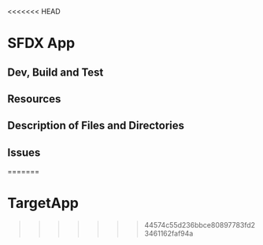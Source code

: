 <<<<<<< HEAD
# SFDX  App

## Dev, Build and Test


## Resources


## Description of Files and Directories


## Issues


=======
# TargetApp
>>>>>>> 44574c55d236bbce80897783fd23461162faf94a
